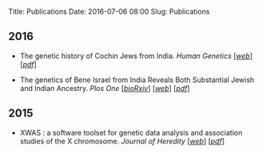 Title: Publications
Date: 2016-07-06 08:00
Slug: Publications


## 2016

 * The genetic history of Cochin Jews from India. *Human Genetics* [[*web*](http://link.springer.com/article/10.1007/s00439-016-1698-y)] [[*pdf*](/papers/JHumGen-2016-Waldman-CochinJews.pdf)]

 * The genetics of Bene Israel from India Reveals Both Substantial Jewish and Indian Ancestry. *Plos One*  [[*bioRxiv*](http://biorxiv.org/content/early/2015/09/10/025809)] [[*web*](http://journals.plos.org/plosone/article?id=10.1371/journal.pone.0152056)] [[*pdf*](/papers/journal.pone.0152056.pdf)]


## 2015

 * XWAS : a software toolset for genetic data analysis and association studies of the X chromosome. *Journal of Heredity* [[*web*](http://jhered.oxfordjournals.org/content/106/5/666)] [[*pdf*](/papers/JHered-2015-Gao-666-71.pdf)]


